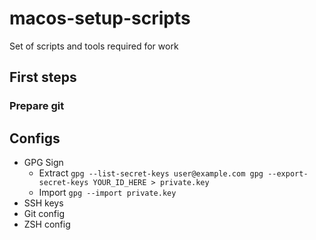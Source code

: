 # macos-setup-scripts
Set of scripts and tools required for work
## First steps
### Prepare git

## Configs
- GPG Sign
  - Extract ```gpg --list-secret-keys user@example.com gpg --export-secret-keys YOUR_ID_HERE > private.key```
  - Import ``` gpg --import private.key ```
- SSH keys
- Git config
- ZSH config
